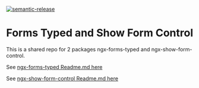 [![semantic-release](https://img.shields.io/badge/%20%20%F0%9F%93%A6%F0%9F%9A%80-semantic--release-e10079.svg)](https://github.com/semantic-release/semantic-release)

# Forms Typed and Show Form Control
This is a shared repo for 2 packages ngx-forms-typed and ngx-show-form-control.

See [ngx-forms-typed Readme.md here](./projects/forms/README.md)

See [ngx-show-form-control Readme.md here](./projects/show-form-control/README.md)
